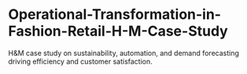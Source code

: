 # Operational-Transformation-in-Fashion-Retail-H-M-Case-Study
H&amp;M case study on sustainability, automation, and demand forecasting driving efficiency and customer satisfaction.

